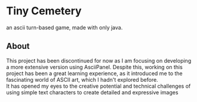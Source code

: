 
# Tiny Cemetery

an ascii turn-based game, made with only java.



## About
This project has been discontinued for now as I am focusing on developing a more extensive version using AsciiPanel. Despite this, working on this project has been a great learning experience, as it introduced me to the fascinating world of ASCII art, which I hadn't explored before. <br>
It has opened my eyes to the creative potential and technical challenges of using simple text characters to create detailed and expressive images
